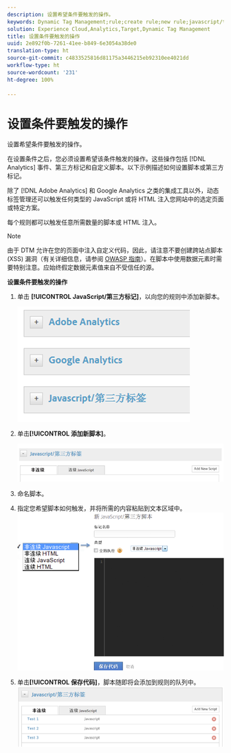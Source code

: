 ```yaml
---
description: 设置希望条件要触发的操作。
keywords: Dynamic Tag Management;rule;create rule;new rule;javascript/third party tags;set up actions for condition;add new script;non-sequential javascript;sequential javascript;non-sequential html
solution: Experience Cloud,Analytics,Target,Dynamic Tag Management
title: 设置条件要触发的操作
uuid: 2e892f0b-7261-41ee-b849-6e3054a38de0
translation-type: ht
source-git-commit: c4833525816d81175a3446215eb92310ee4021dd
workflow-type: ht
source-wordcount: '231'
ht-degree: 100%

---
```



# 设置条件要触发的操作

设置希望条件要触发的操作。

在设置条件之后，您必须设置希望该条件触发的操作。这些操作包括 [!DNL Analytics] 事件、第三方标记和自定义脚本。以下示例描述如何设置脚本或第三方标记。

除了 [!DNL Adobe Analytics] 和 Google Analytics 之类的集成工具以外，动态标签管理还可以触发任何类型的 JavaScript 或将 HTML 注入您网站中的选定页面或特定方案。

每个规则都可以触发任意所需数量的脚本或 HTML 注入。

>[!NOTE]
>
>由于 DTM 允许在您的页面中注入自定义代码，因此，请注意不要创建跨站点脚本 (XSS) 漏洞（有关详细信息，请参阅 [OWASP 指南](https://www.owasp.org/index.php/Cross-site_Scripting_(XSS))）。在脚本中使用数据元素时需要特别注意。应始终假定数据元素值来自不受信任的源。

**设置条件要触发的操作**

1. 单击 **[!UICONTROL JavaScript/第三方标记]**，以向您的规则中添加新脚本。

   ![](assets/scripts-actions.png)

1. 单击&#x200B;**[!UICONTROL 添加新脚本]**。

   ![](assets/scripts-actions2.png)

1. 命名脚本。
1. 指定您希望脚本如何触发，并将所需的内容粘贴到文本区域中。![](assets/scripts-actions3.png)

1. 单击&#x200B;**[!UICONTROL 保存代码]**，脚本随即将会添加到规则的队列中。![](assets/scripts-actions4.png)

